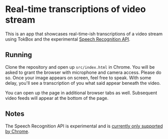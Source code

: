 # Real-time transcriptions of video stream

This is an app that showcases real-time-ish transcriptions of a video stream using TokBox and the experimental [Speech Recognition API](https://developer.mozilla.org/en-US/docs/Web/API/SpeechRecognition).

## Running

Clone the repository and open up `src/index.html` in Chrome.  You will be asked to grant the browser with microphone and camera access.  Please do so.  Once your image appears on screen, feel free to speak.  With some delay, you'll see a transcription of you what said appear beneath the video.

You can open up the page in additional browser tabs as well.  Subsequent video feeds will appear at the bottom of the page.

## Notes
The Speech Recognition API is experimental and is [currently only supported by Chrome](https://developer.mozilla.org/en-US/docs/Web/API/SpeechRecognition#Browser_compatibility).




